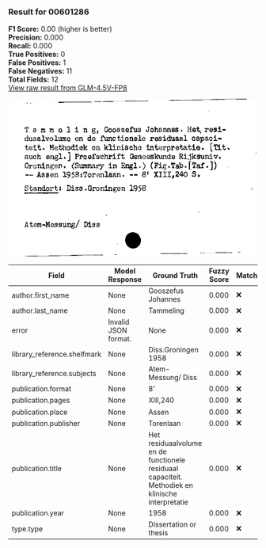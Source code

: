 ### Result for 00601286
**F1 Score:** 0.00 (higher is better)<br>**Precision:** 0.000<br>**Recall:** 0.000<br>**True Positives:** 0<br>**False Positives:** 1<br>**False Negatives:** 11<br>**Total Fields:** 12<br>[View raw result from GLM-4.5V-FP8](https://github.com/RISE-UNIBAS/humanities_data_benchmark/blob/main/results/2025-10-17/T0242/request_T0242_00601286.json)

<img src="https://github.com/RISE-UNIBAS/humanities_data_benchmark/blob/main/benchmarks/zettelkatalog/images/00601286.jpg?raw=true" alt="00601286" width="600px">

| Field | Model Response | Ground Truth | Fuzzy Score | Match |
|-------|----------------|--------------|-------------|-------|
| author.first_name | None | Gooszefus Johannes | 0.000 | ❌ |
| author.last_name | None | Tammeling | 0.000 | ❌ |
| error | Invalid JSON format. | None | 0.000 | ❌ |
| library_reference.shelfmark | None | Diss.Groningen 1958 | 0.000 | ❌ |
| library_reference.subjects | None | Atem-Messung/ Diss | 0.000 | ❌ |
| publication.format | None | 8' | 0.000 | ❌ |
| publication.pages | None | XIII,240 | 0.000 | ❌ |
| publication.place | None | Assen | 0.000 | ❌ |
| publication.publisher | None | Torenlaan | 0.000 | ❌ |
| publication.title | None | Het residuaalvolume en de functionele residuaal capaciteit. Methodiek en klinische interpretatie | 0.000 | ❌ |
| publication.year | None | 1958 | 0.000 | ❌ |
| type.type | None | Dissertation or thesis | 0.000 | ❌ |
